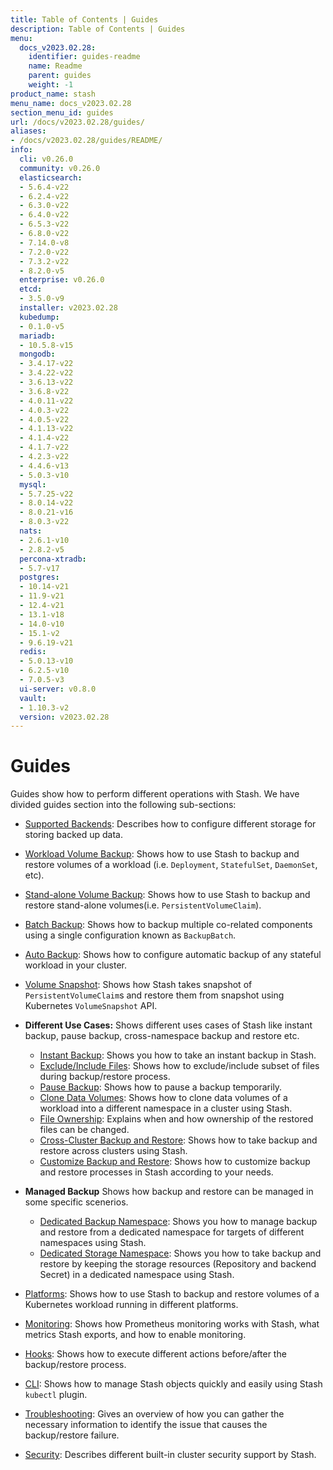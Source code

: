 ```yaml
---
title: Table of Contents | Guides
description: Table of Contents | Guides
menu:
  docs_v2023.02.28:
    identifier: guides-readme
    name: Readme
    parent: guides
    weight: -1
product_name: stash
menu_name: docs_v2023.02.28
section_menu_id: guides
url: /docs/v2023.02.28/guides/
aliases:
- /docs/v2023.02.28/guides/README/
info:
  cli: v0.26.0
  community: v0.26.0
  elasticsearch:
  - 5.6.4-v22
  - 6.2.4-v22
  - 6.3.0-v22
  - 6.4.0-v22
  - 6.5.3-v22
  - 6.8.0-v22
  - 7.14.0-v8
  - 7.2.0-v22
  - 7.3.2-v22
  - 8.2.0-v5
  enterprise: v0.26.0
  etcd:
  - 3.5.0-v9
  installer: v2023.02.28
  kubedump:
  - 0.1.0-v5
  mariadb:
  - 10.5.8-v15
  mongodb:
  - 3.4.17-v22
  - 3.4.22-v22
  - 3.6.13-v22
  - 3.6.8-v22
  - 4.0.11-v22
  - 4.0.3-v22
  - 4.0.5-v22
  - 4.1.13-v22
  - 4.1.4-v22
  - 4.1.7-v22
  - 4.2.3-v22
  - 4.4.6-v13
  - 5.0.3-v10
  mysql:
  - 5.7.25-v22
  - 8.0.14-v22
  - 8.0.21-v16
  - 8.0.3-v22
  nats:
  - 2.6.1-v10
  - 2.8.2-v5
  percona-xtradb:
  - 5.7-v17
  postgres:
  - 10.14-v21
  - 11.9-v21
  - 12.4-v21
  - 13.1-v18
  - 14.0-v10
  - 15.1-v2
  - 9.6.19-v21
  redis:
  - 5.0.13-v10
  - 6.2.5-v10
  - 7.0.5-v3
  ui-server: v0.8.0
  vault:
  - 1.10.3-v2
  version: v2023.02.28
---
```


# Guides

Guides show how to perform different operations with Stash. We have divided guides section into the following sub-sections:

- [Supported Backends](/docs/v2023.02.28/guides/backends/overview/): Describes how to configure different storage for storing backed up data.
- [Workload Volume Backup](/docs/v2023.02.28/guides/workloads/overview/): Shows how to use Stash to backup and restore volumes of a workload (i.e. `Deployment`, `StatefulSet`, `DaemonSet`, etc).
- [Stand-alone Volume Backup](/docs/v2023.02.28/guides/volumes/overview/): Shows how to use Stash to backup and restore stand-alone volumes(i.e. `PersistentVolumeClaim`).
- [Batch Backup](/docs/v2023.02.28/guides/batch-backup/overview/): Shows how to backup multiple co-related components using a single configuration known as `BackupBatch`.
- [Auto Backup](/docs/v2023.02.28/guides/auto-backup/overview/): Shows how to configure automatic backup of any stateful workload in your cluster.
- [Volume Snapshot](/docs/v2023.02.28/guides/volumesnapshot/overview/): Shows how Stash takes snapshot of `PersistentVolumeClaim`s and restore them from snapshot using Kubernetes `VolumeSnapshot` API.

- **Different Use Cases:**
Shows different uses cases of Stash like instant backup, pause backup, cross-namespace backup and restore etc.

  - [Instant Backup](/docs/v2023.02.28/guides/use-cases/instant-backup/): Shows you how to take an instant backup in Stash.
  - [Exclude/Include Files](/docs/v2023.02.28/guides/use-cases/exclude-include-files/): Shows how to exclude/include subset of files during backup/restore process.
  - [Pause Backup](/docs/v2023.02.28/guides/use-cases/pause-backup/): Shows how to pause a backup temporarily.
  - [Clone Data Volumes](/docs/v2023.02.28/guides/use-cases/clone-pvc/): Shows how to clone data volumes of a workload into a different namespace in a cluster using Stash.
  - [File Ownership](/docs/v2023.02.28/guides/use-cases/ownership/): Explains when and how ownership of the restored files can be changed.
  - [Cross-Cluster Backup and Restore](/docs/v2023.02.28/guides/use-cases/cross-cluster-backup/): Shows how to take backup and restore across clusters using Stash.
  - [Customize Backup and Restore](/docs/v2023.02.28/guides/use-cases/customize-backup-restore/): Shows how to customize backup and restore processes in Stash according to your needs.

- **Managed Backup**
Shows how backup and restore can be managed in some specific scenerios.
  - [Dedicated Backup Namespace](/docs/v2023.02.28/guides/managed-backup/dedicated-backup-namespace/): Shows you how to manage backup and restore from a dedicated namespace for targets of different namespaces using Stash.
  - [Dedicated Storage Namespace](/docs/v2023.02.28/guides/managed-backup/dedicated-storage-namespace/): Shows you how to take backup and restore by keeping the storage resources (Repository and backend Secret) in a dedicated namespace using Stash.

- [Platforms](/docs/v2023.02.28/guides/platforms/eks-irsa/): Shows how to use Stash to backup and restore volumes of a Kubernetes workload running in different platforms.
- [Monitoring](/docs/v2023.02.28/guides/monitoring/overview/): Shows how Prometheus monitoring works with Stash, what metrics Stash exports, and how to enable monitoring.
- [Hooks](/docs/v2023.02.28/guides/hooks/overview/): Shows how to execute different actions before/after the backup/restore process.
- [CLI](/docs/v2023.02.28/guides/cli/kubectl-plugin/): Shows how to manage Stash objects quickly and easily using Stash `kubectl` plugin.
- [Troubleshooting](/docs/v2023.02.28/guides/troubleshooting/how-to-troubleshoot/): Gives an overview of how you can gather the necessary information to identify the issue that causes the backup/restore failure.
- [Security](/docs/v2023.02.28/guides/security/rbac/): Describes different built-in cluster security support by Stash.
